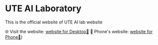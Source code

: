 # UTE AI Laboratory

This is the official website of UTE AI lab website

🌐 Visit the website: [website for Desktop🚀](https://hoagndawg35.github.io/UTE-AILab.io/)
📱 Phone's website: [website for Phone🚀](https://hoagndawg35.github.io/mobile_react_uteailab.io/))
